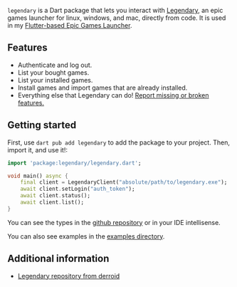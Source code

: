`legendary` is a Dart package that lets you interact with [Legendary](https://github.com/derrod/legendary), an epic games launcher for linux, windows, and mac, directly from code. It is used in my [Flutter-based Epic Games Launcher](https://github.com/aitor-gomila/flutter-epic-games-launcher).

## Features

- Authenticate and log out.
- List your bought games.
- List your installed games.
- Install games and import games that are already installed.
- Everything else that Legendary can do! [Report missing or broken features.](https://github.com/aitor-gomila/legendary-dart/issues/new)

## Getting started

First, use `dart pub add legendary` to add the package to your project. Then, import it, and use it!:

```dart
import 'package:legendary/legendary.dart';

void main() async {
    final client = LegendaryClient("absolute/path/to/legendary.exe");
    await client.setLogin("auth_token");
    await client.status();
    await client.list();
}
```

You can see the types in the [github repository](https://github.com/aitor-gomila/legendary-dart) or in your IDE intellisense.

You can also see examples in the [examples directory](https://github.com/aitor-gomila/legendary-dart/tree/main/examples).

## Additional information

- [Legendary repository from derroid](https://github.com/derroid/legendary)